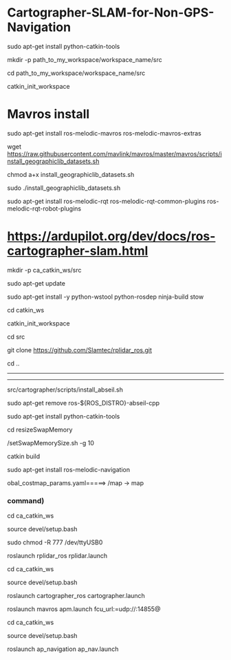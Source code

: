 # Cartographer-SLAM-for-Non-GPS-Navigation


sudo apt-get install python-catkin-tools

mkdir -p path_to_my_workspace/workspace_name/src

cd path_to_my_workspace/workspace_name/src

catkin_init_workspace

# Mavros install

sudo apt-get install ros-melodic-mavros ros-melodic-mavros-extras

wget https://raw.githubusercontent.com/mavlink/mavros/master/mavros/scripts/install_geographiclib_datasets.sh

chmod a+x install_geographiclib_datasets.sh

sudo ./install_geographiclib_datasets.sh

sudo apt-get install ros-melodic-rqt ros-melodic-rqt-common-plugins ros-melodic-rqt-robot-plugins


# https://ardupilot.org/dev/docs/ros-cartographer-slam.html

mkdir -p ca_catkin_ws/src

sudo apt-get update

sudo apt-get install -y python-wstool python-rosdep ninja-build stow

cd catkin_ws

catkin_init_workspace

cd src

git clone https://github.com/Slamtec/rplidar_ros.git

cd ..








----
----


src/cartographer/scripts/install_abseil.sh

sudo apt-get remove ros-${ROS_DISTRO}-abseil-cpp


sudo apt-get install python-catkin-tools

cd resizeSwapMemory

/setSwapMemorySize.sh -g 10


catkin build

sudo apt-get install ros-melodic-navigation

obal_costmap_params.yaml=====> /map -> map

### command)

cd ca_catkin_ws

source devel/setup.bash

sudo chmod -R 777 /dev/ttyUSB0 

roslaunch rplidar_ros rplidar.launch



cd ca_catkin_ws

source devel/setup.bash

roslaunch cartographer_ros cartographer.launch


roslaunch mavros apm.launch fcu_url:=udp://:14855@


cd ca_catkin_ws

source devel/setup.bash

roslaunch ap_navigation ap_nav.launch


